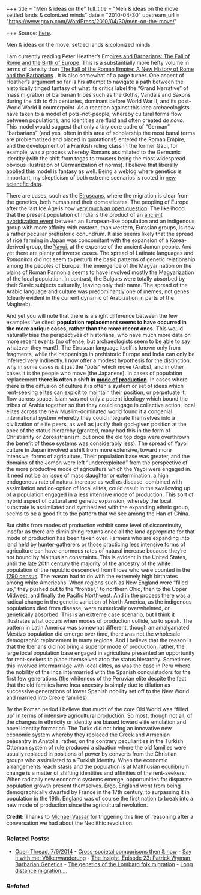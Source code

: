 +++
title = "Men & ideas on the"
full_title = "Men & ideas on the move settled lands & colonized minds"
date = "2010-04-30"
upstream_url = "https://www.gnxp.com/WordPress/2010/04/30/men-on-the-move/"

+++
Source: [here](https://www.gnxp.com/WordPress/2010/04/30/men-on-the-move/).

Men & ideas on the move: settled lands & colonized minds

I am currently reading Peter Heather’s Em[pires and Barbarians: The Fall of Rome and the Birth of Europe](https://www.amazon.com/exec/obidos/ASIN/0199735603/geneexpressio-20/). This is a substantially more hefty volume in terms of density than [The Fall of the Roman Empire: A New History of Rome and the Barbarians](https://www.amazon.com/exec/obidos/ASIN/0195325419/geneexpressio-20/) . It is also somewhat of a page turner. One aspect of Heather’s argument so far is his attempt to navigate a path between the historically tinged fantasy of what its critics label the “Grand Narrative” of mass migration of barbarian tribes such as the Goths, Vandals and Saxons during the 4th to 6th centuries, dominant before World War II, and its post-World World II counterpoint. As a reaction against this idea archaeologists have taken to a model of pots-not-people, whereby cultural forms flow between populations, and identities are fluid and often created *de novo*. This model would suggest that only a tiny core cadre of “German” “barbarians” (and yes, often in this area of scholarship the most banal terms are problematized and placed in quotations!) entered the Roman Empire, and the development of a Frankish ruling class in the former Gaul, for example, was a process whereby Romans assimilated to the Germanic identity (with the shift from togas to trousers being the most widespread obvious illustration of Germanization of norms). I believe that liberally applied this model is fantasy as well. Being a weblog where genetics is important, my skepticism of both extreme scenarios is rooted in [new scientific data](http://blogs.discovermagazine.com/gnxp/2010/03/the-science-of-human-history-as-written-by-herodotus/).

There are cases, such as the [Etruscans](http://blogs.discovermagazine.com/gnxp/2008/12/etruscan-genetics-a-few-nails-in-the-coffin/), where the migration is clear from the genetics, both human and their domesticates. The peopling of Europe after the last Ice Age is now [very much an open question](http://blogs.discovermagazine.com/gnxp/2010/01/european-man-perhaps-a-middle-eastern-farmer/). The likelihood that the present population of India is the product of an [ancient hybridization event](http://blogs.discovermagazine.com/gnxp/2009/09/indians-as-hybrids-a-k-a-aryan-invasion-in-the-house/) between an European-like population and an indigenous group with more affinity with eastern, than western, Eurasian groups, is now a rather peculiar prehistoric conundrum. It also seems likely that the spread of rice farming in Japan was concomitant with the expansion of a Korea-derived group, the [Yayoi](https://en.wikipedia.org/wiki/Yayoi_period), at the expense of the ancient Jomon people. And yet there are plenty of inverse cases. The spread of Latinate languages and *Romanitas* did not seem to perturb the basic patterns of genetic relationship among the peoples of Europe. The emergence of the Magyar nation on the plains of Roman Pannonia seems to have involved mostly the Magyarization of the local population. In contrast, the Bulgars were totally absorbed by their Slavic subjects culturally, leaving only their name. The spread of the Arabic language and culture was predominantly one of memes, not genes (clearly evident in the current dynamic of Arabization in parts of the Maghreb).

And yet you will note that there is a slight difference between the few examples I’ve cited: **population replacement seems to have occurred in the more antique cases, rather than the more recent ones.** This would naturally bias the perspectives of historians, who have much more data on more recent events (no offense, but archaeologists seem to be able to say whatever they want!). The Etruscan language itself is known only from fragments, while the happenings in prehistoric Europe and India can only be inferred very indirectly. I now offer a modest hypothesis for the distinction, why in some cases is it just the “pots” which move (Arabs), and in other cases it is the people who move (the Japanese). In cases of population replacement **there is often a shift in [mode of production](https://en.wikipedia.org/wiki/Mode_of_production).** In cases where there is the diffusion of culture it is often a system or set of ideas which rent-seeking elites can exploit to maintain their position, or perpetuate it, flow across space. Islam was not only a potent ideology which bound the tribes of Arabia together so that they could engage in collective action, local elites across the new Muslim-dominated world found it a congenial international system whereby they could integrate themselves into a civilization of elite peers, as well as justify their god-given position at the apex of the status hierarchy (granted, many had this in the form of Christianity or Zoroastrianism, but once the old top dogs were overthrown the benefit of these systems was considerably less). The spread of Yayoi culture in Japan involved a shift from more extensive, toward more intensive, forms of agriculture. Their population base was greater, and the domains of the Jomon were left “underexploited” from the perspective of the more productive mode of agriculture which the Yayoi were engaged in. It need not be an issue of mass slaughter or extermination, a high endogenous rate of natural increase as well as disease, combined with assimilation and co-option of local elites, could result in the swallowing up of a population engaged in a less intensive mode of production. This sort of hybrid aspect of cultural and genetic expansion, whereby the local substrate is assimilated and synthesized with the expanding ethnic group, seems to be a good fit to the pattern that we see among the Han of China.

But shifts from modes of production exhibit some level of discontinuity, insofar as there are diminishing returns once all the land appropriate for that mode of production has been taken over. Farmers who are expanding into land held by hunter-gatherers or those practicing less intensive forms of agriculture can have enormous rates of natural increase because they’re not bound by Malthusian constraints. This is evident in the United States, until the late 20th century the majority of the ancestry of the white population of the republic descended from those who were counted in the [1790 census](https://www.gnxp.com/blog/2009/12/settlers-immigrants.php). The reason had to do with the extremely high birthrates among white Americans. When regions such as New England were “filled up,” they pushed out to the “frontier,” to northern Ohio, then to the Upper Midwest, and finally the Pacific Northwest. And in the process there was a radical change in the genetic variation of North America, as the indigenous populations died from disease, were numerically overwhelmed, or genetically absorbed. This is an extreme case scenario, but I think it illustrates what occurs when modes of production collide, so to speak. The pattern in Latin America was somewhat different, though an amalgamated Mestizo population did emerge over time, there was not the wholesale demographic replacement in many regions. And I believe that the reason is that the Iberians did not bring a superior mode of production, rather, the large local population base engaged in agriculture presented an opportunity for rent-seekers to place themselves atop the status hierarchy. Sometimes this involved intermarriage with local elites, as was the case in Peru where the nobility of the Inca intermarried with the Spanish conquistadors for the first few generations (the whiteness of the Peruvian elite despite the fact that the old families have Inca ancestry is simply due to dilution as successive generations of lower Spanish nobility set off to the New World and married into Creole families).

By the Roman period I believe that much of the core Old World was “filled up” in terms of intensive agricultural production. So most, though not all, of the changes in ethnicity or identity are biased toward elite emulation and novel identity formation. The Turks did not bring an innovative new economic system whereby they replaced the Greek and Armenian peasantry in Anatolia, rather, on the contrary peculiarities in the Turkish Ottoman system of rule produced a situation where the old families were usually replaced in positions of power by converts from the Christian groups who assimilated to a Turkish identity. When the economic arrangements reach stasis and the population is at Malthusian equilibrium change is a matter of shifting identities and affinities of the rent-seekers. When radically new economic systems emerge, opportunities for disparate population growth present themselves. Ergo, England went from being demographically dwarfed by France in the 17th century, to surpassing it in population in the 19th. England was of course the first nation to break into a new mode of production since the agricultural revolution.

**Credit:** Thanks to [Michael Vassar](http://singinst.org/aboutus/team) for triggering this line of reasoning after a conversation we had about the Neolithic revolution.

### Related Posts:

- [Open Thread,
  7/6/2014](https://www.gnxp.com/WordPress/2014/07/06/open-762014/) - [Cross-societal comparisons then &
  now](https://www.gnxp.com/WordPress/2010/05/10/cross-societal-comparisons-then-now/) - [Say it with me:
  Völkerwanderung](https://www.gnxp.com/WordPress/2010/05/10/say-it-with-me-volkerwanderung/) - [The Insight, Episode 23: Patrick Wyman, Barbarian
  Genetics](https://www.gnxp.com/WordPress/2018/06/06/the-insight-episode-17-patrick-wyman-barbarian-genetics/) - [The genetics of the Lombard folk
  migration](https://www.gnxp.com/WordPress/2018/02/21/the-folk-migration-during-the-age-of-migrations/) - [Long distance
  migration....](https://www.gnxp.com/WordPress/2007/05/10/long-distance-migration/)

### *Related*

[](https://www.addtoany.com/add_to/facebook?linkurl=https%3A%2F%2Fwww.gnxp.com%2FWordPress%2F2010%2F04%2F30%2Fmen-on-the-move%2F&linkname=Men%20%26%20ideas%20on%20the%20move%3A%20settled%20lands%20%26%20colonized%20minds "Facebook")[](https://www.addtoany.com/add_to/twitter?linkurl=https%3A%2F%2Fwww.gnxp.com%2FWordPress%2F2010%2F04%2F30%2Fmen-on-the-move%2F&linkname=Men%20%26%20ideas%20on%20the%20move%3A%20settled%20lands%20%26%20colonized%20minds "Twitter")[](https://www.addtoany.com/add_to/email?linkurl=https%3A%2F%2Fwww.gnxp.com%2FWordPress%2F2010%2F04%2F30%2Fmen-on-the-move%2F&linkname=Men%20%26%20ideas%20on%20the%20move%3A%20settled%20lands%20%26%20colonized%20minds "Email")[](https://www.addtoany.com/share)
